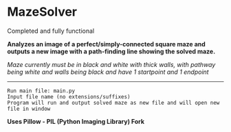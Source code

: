 # MazeSolver
Completed and fully functional

**Analyzes an image of a perfect/simply-connected square maze and outputs a new image with a path-finding line showing the solved maze.**

*Maze currently must be in black and white with thick walls, with pathway being white and walls being black and have 1 startpoint and 1 endpoint*

---------------------------------------------------------


    Run main file: main.py
    Input file name (no extensions/suffixes)
    Program will run and output solved maze as new file and will open new file in window

**Uses Pillow - PIL (Python Imaging Library) Fork**
